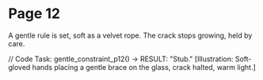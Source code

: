 # Page 12

A gentle rule is set, soft as a velvet rope.
The crack stops growing, held by care.

// Code Task: gentle_constraint_p12() → RESULT: "Stub."
[Illustration: Soft-gloved hands placing a gentle brace on the glass, crack halted, warm light.]
